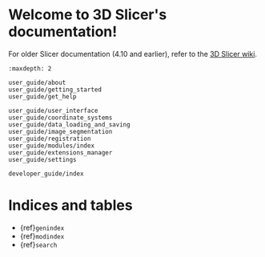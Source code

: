 # Welcome to 3D Slicer's documentation!

For older Slicer documentation (4.10 and earlier), refer to the [3D Slicer wiki](https://www.slicer.org/wiki/Documentation/4.10).

```{toctree}
:maxdepth: 2

user_guide/about
user_guide/getting_started
user_guide/get_help

user_guide/user_interface
user_guide/coordinate_systems
user_guide/data_loading_and_saving
user_guide/image_segmentation
user_guide/registration
user_guide/modules/index
user_guide/extensions_manager
user_guide/settings

developer_guide/index
```

Indices and tables
==================

* {ref}`genindex`
* {ref}`modindex`
* {ref}`search`
